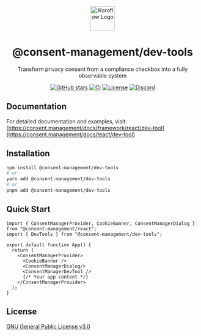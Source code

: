 <div align="center">
   <img src="https://koroflow.com/logo-icon.png" alt="Koroflow Logo" width="64" height="64" />
  <h1>@consent-management/dev-tools</h1>
  <p>Transform privacy consent from a compliance checkbox into a fully observable system</p>

  [![GitHub stars](https://img.shields.io/github/stars/consent-management?style=flat-square)](https://github.com/koroflow/c15t)
  [![CI](https://img.shields.io/github/actions/workflow/status/consent-management/ci.yml?style=flat-square)](https://github.com/koroflow/c15t/actions/workflows/ci.yml)
  [![License](https://img.shields.io/badge/license-GPL--3.0-blue.svg?style=flat-square)](LICENSE)
  [![Discord](https://img.shields.io/discord/1312171102268690493?style=flat-square)](https://discord.gg/koroflow)
</div>

## Documentation

For detailed documentation and examples, visit:
[https://consent.management/docs/framework/react/dev-tool](https://consent.management/docs/teact/dev-tool)

## Installation

```bash
npm install @consent-management/dev-tools
# or
yarn add @consent-management/dev-tools
# or
pnpm add @consent-management/dev-tools
```

## Quick Start

```tsx
import { ConsentManagerProvider, CookieBanner, ConsentManagerDialog } from "@consent-management/react";
import { DevTools } from "@consent-management/dev-tools";

export default function App() {
  return (
    <ConsentManagerProvider>
      <CookieBanner />
      <ConsentManagerDialog/>
      <ConsentManagerDevTool />
      {/* Your app content */}
    </ConsentManagerProvider>
  );
}
```

## License

[GNU General Public License v3.0](https://github.com/koroflow/c15t/blob/main/LICENSE)
